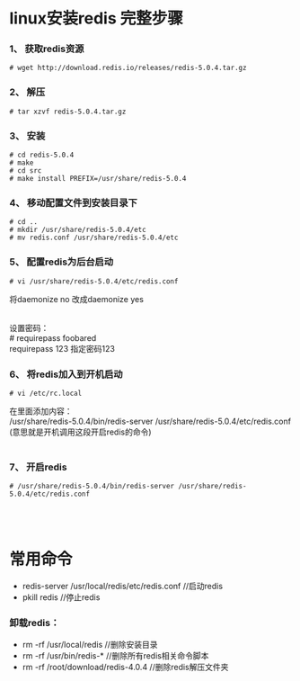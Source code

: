 # linux安装redis 完整步骤

### 1、 获取redis资源
```shell
# wget http://download.redis.io/releases/redis-5.0.4.tar.gz
```

### 2、 解压
```shell
# tar xzvf redis-5.0.4.tar.gz
```

### 3、 安装
```shell
# cd redis-5.0.4
# make
# cd src
# make install PREFIX=/usr/share/redis-5.0.4
```

### 4、 移动配置文件到安装目录下
```shell
# cd ..
# mkdir /usr/share/redis-5.0.4/etc
# mv redis.conf /usr/share/redis-5.0.4/etc
```

### 5、 配置redis为后台启动
```shell
# vi /usr/share/redis-5.0.4/etc/redis.conf
```
将daemonize no 改成daemonize yes  
&nbsp;&nbsp;

设置密码：  
\# requirepass foobared  
requirepass 123   指定密码123
&nbsp;&nbsp;

### 6、 将redis加入到开机启动
```shell
# vi /etc/rc.local
```
在里面添加内容：  
/usr/share/redis-5.0.4/bin/redis-server /usr/share/redis-5.0.4/etc/redis.conf  
(意思就是开机调用这段开启redis的命令)  
&nbsp;&nbsp;

### 7、 开启redis
```shell
# /usr/share/redis-5.0.4/bin/redis-server /usr/share/redis-5.0.4/etc/redis.conf 
```
&nbsp;&nbsp;  
&nbsp;&nbsp;  

# 常用命令
* redis-server /usr/local/redis/etc/redis.conf //启动redis  
* pkill redis  //停止redis  

### 卸载redis：
* rm -rf /usr/local/redis //删除安装目录  
* rm -rf /usr/bin/redis-* //删除所有redis相关命令脚本  
* rm -rf /root/download/redis-4.0.4 //删除redis解压文件夹
